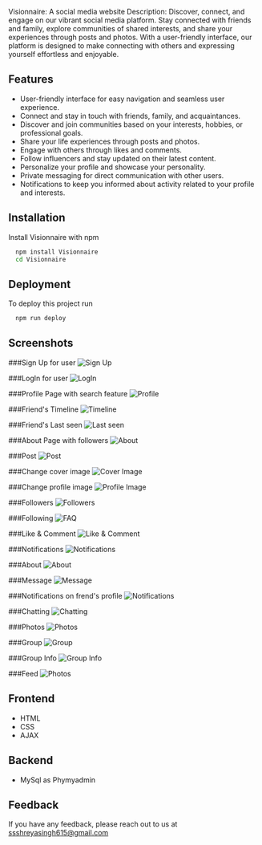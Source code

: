 
Visionnaire: A social media website 
Description:
Discover, connect, and engage on our vibrant social media platform. Stay connected with friends and family, explore communities of shared interests, and share your experiences through posts and photos. With a user-friendly interface, our platform is designed to make connecting with others and expressing yourself effortless and enjoyable.


## Features

- User-friendly interface for easy navigation and seamless user experience.
- Connect and stay in touch with friends, family, and acquaintances.
- Discover and join communities based on your interests, hobbies, or professional goals.
- Share your life experiences through posts and photos.
- Engage with others through likes and comments.
- Follow influencers and stay updated on their latest content.
- Personalize your profile and showcase your personality.
- Private messaging for direct communication with other users.
- Notifications to keep you informed about activity related to your profile and interests.





## Installation

Install Visionnaire with npm

```bash
  npm install Visionnaire
  cd Visionnaire
```
    
## Deployment

To deploy this project run

```bash
  npm run deploy
```


## Screenshots

###Sign Up for user
![Sign Up](https://github.com/Shreya615/Visionnaire/blob/master/screenshots/Screenshot%20(38).png)

###LogIn for user
![LogIn](https://github.com/Shreya615/Visionnaire/blob/master/screenshots/Screenshot%20(39).png)

###Profile Page with search feature
![Profile](https://github.com/Shreya615/Visionnaire/blob/master/screenshots/Screenshot%20(40).png)

###Friend's Timeline
![Timeline](https://github.com/Shreya615/Visionnaire/blob/master/screenshots/Screenshot%20(41).png)

###Friend's Last seen
![Last seen](https://github.com/Shreya615/Visionnaire/blob/master/screenshots/Screenshot%20(42).png)

###About Page with followers
![About](https://github.com/Shreya615/Visionnaire/blob/master/screenshots/Screenshot%20(43).png)

###Post
![Post](https://github.com/Shreya615/Visionnaire/blob/master/screenshots/Screenshot%20(44).png)

###Change cover image
![Cover Image](https://github.com/Shreya615/Visionnaire/blob/master/screenshots/Screenshot%20(45).png)

###Change profile image
![Profile Image](https://github.com/Shreya615/Visionnaire/blob/master/screenshots/Screenshot%20(46).png)

###Followers
![Followers](https://github.com/Shreya615/Visionnaire/blob/master/screenshots/Screenshot%20(47).png)

###Following
![FAQ](https://github.com/Shreya615/Visionnaire/blob/master/screenshots/Screenshot%20(48).png)

###Like & Comment
![Like & Comment](https://github.com/Shreya615/Visionnaire/blob/master/screenshots/Screenshot%20(49).png)

###Notifications
![Notifications](https://github.com/Shreya615/Visionnaire/blob/master/screenshots/Screenshot%20(51).png)

###About
![About](https://github.com/Shreya615/Visionnaire/blob/master/screenshots/Screenshot%20(52).png)

###Message
![Message](https://github.com/Shreya615/Visionnaire/blob/master/screenshots/Screenshot%20(53).png)

###Notifications on frend's profile
![Notifications](https://github.com/Shreya615/Visionnaire/blob/master/screenshots/Screenshot%20(54).png)

###Chatting
![Chatting](https://github.com/Shreya615/Visionnaire/blob/master/screenshots/Screenshot%20(55).png)

###Photos
![Photos](https://github.com/Shreya615/Visionnaire/blob/master/screenshots/Screenshot%20(56).png)

###Group
![Group](https://github.com/Shreya615/Visionnaire/blob/master/screenshots/Screenshot%20(57).png)

###Group Info
![Group Info](https://github.com/Shreya615/Visionnaire/blob/master/screenshots/Screenshot%20(59).png)

###Feed
![Photos](https://github.com/Shreya615/Visionnaire/blob/master/screenshots/Screenshot%20(60).png)



## Frontend


- HTML
- CSS
- AJAX


## Backend

- MySql as Phymyadmin

## Feedback

If you have any feedback, please reach out to us at 
ssshreyasingh615@gmail.com


